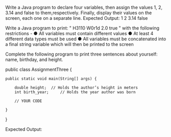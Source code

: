 <!-- Variables -->
<!-- Declarations, Assignments and Beyond -->

<!-- Assignment 1 -->
Write a Java program to declare four variables,
then assign the values 1, 2, 3.14 and false to them,respectively. 
Finally, display their values on the screen, each one on a separate line. 
Expected Output:
1
2
3.14
false

<!-- Assignment 2 -->
Write a Java program to print: " H3110 W0r1d 2.0 true " 
with the following restrictions - 
●	All variables must contain different values 
●	At least 4 different data types must be used
●	All variables must be concatenated into a final string variable which will then be printed to the screen

<!-- Assignment 3 -->
Complete the following program to print three sentences about yourself: name, birthday, and height.

public class AssignmentThree {
	
	public static void main(String[] args) {

		double height; 	// Holds the author’s height in meters 
		int birth_year;		// Holds the year author was born 

		// YOUR CODE		
		
	}
}

Expected Output:

